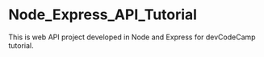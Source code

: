 # Node_Express_API_Tutorial
This is web API project developed in Node and Express for devCodeCamp tutorial.

